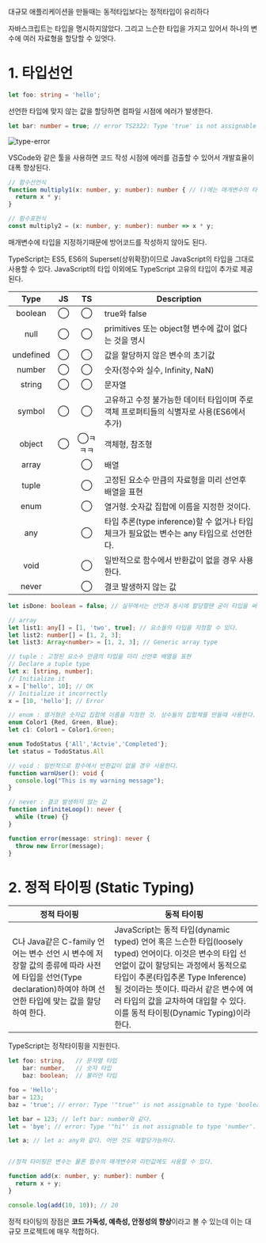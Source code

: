 대규모 애플리케이션을 만들때는 동적타입보다는 정적타입이 유리하다

자바스크립트는 타입을 명시하지않았다. 그리고 느슨한 타입을 가지고 있어서 하나의 변수에 여러 자료형을 할당할 수 있엇다.

# 1. 타입선언

```typescript
let foo: string = 'hello';
```

선언한 타입에 맞지 않는 값을 할당하면 컴파일 시점에 에러가 발생한다.

```typescript
let bar: number = true; // error TS2322: Type 'true' is not assignable to type 'number'.
```

![type-error](http://poiemaweb.com/img/type-error.png)

 VSCode와 같은 툴을 사용하면 코드 작성 시점에 에러를 검출할 수 있어서 개발효율이 대폭 향상된다.



```typescript
// 함수선언식
function multiply1(x: number, y: number): number { // ()에는 매개변수의 타입 ()뒤에는 return값의 타입  ! return 값의 타입은 필수가 아니다.
  return x * y;
}

// 함수표현식
const multiply2 = (x: number, y: number): number => x * y;
```

매개변수에 타입을 지정하기때문에 방어코드를 작성하지 않아도 된다.



TypeScript는 ES5, ES6의 Superset(상위확장)이므로 JavaScript의 타입을 그대로 사용할 수 있다. JavaScript의 타입 이외에도 TypeScript 고유의 타입이 추가로 제공된다.

|   Type    |  JS  |   TS    | Description                                                  |
| :-------: | :--: | :-----: | ------------------------------------------------------------ |
|  boolean  |  ◯   |    ◯    | true와 false                                                 |
|   null    |  ◯   |    ◯    | primitives 또는 object형 변수에 값이 없다는 것을 명시        |
| undefined |  ◯   |    ◯    | 값을 할당하지 않은 변수의 초기값                             |
|  number   |  ◯   |    ◯    | 숫자(정수와 실수, Infinity, NaN)                             |
|  string   |  ◯   |    ◯    | 문자열                                                       |
|  symbol   |  ◯   |    ◯    | 고유하고 수정 불가능한 데이터 타입이며 주로 객체 프로퍼티들의 식별자로 사용(ES6에서 추가) |
|  object   |  ◯   | ◯ㅋㅋㅋ | 객체형, 참조형                                               |
|   array   |      |    ◯    | 배열                                                         |
|   tuple   |      |    ◯    | 고정된 요소수 만큼의 자료형을 미리 선언후 배열을 표현        |
|   enum    |      |    ◯    | 열거형. 숫자값 집합에 이름을 지정한 것이다.                  |
|    any    |      |    ◯    | 타입 추론(type inference)할 수 없거나 타입 체크가 필요없는 변수는 any 타입으로 선언한다. |
|   void    |      |    ◯    | 일반적으로 함수에서 반환값이 없을 경우 사용한다.             |
|   never   |      |    ◯    | 결코 발생하지 않는 값                                        |

```typescript
let isDone: boolean = false; // 실무에서는 선언과 동시에 할당할땐 굳이 타입을 써 줄필요가 없다.

// array
let list1: any[] = [1, 'two', true]; // 요소들의 타입을 지정할 수 있다.
let list2: number[] = [1, 2, 3];
let list3: Array<number> = [1, 2, 3]; // Generic array type

// tuple : 고정된 요소수 만큼의 타입을 미리 선언후 배열을 표현
// Declare a tuple type
let x: [string, number];
// Initialize it
x = ['hello', 10]; // OK
// Initialize it incorrectly
x = [10, 'hello']; // Error

// enum : 열거형은 숫자값 집합에 이름을 지정한 것. 상수들의 집합체를 만들때 사용한다.
enum Color1 {Red, Green, Blue};
let c1: Color1 = Color1.Green;

enum TodoStatus {'All','Actvie','Completed'};
let status = TodoStatus.All

// void : 일반적으로 함수에서 반환값이 없을 경우 사용한다.
function warnUser(): void {
  console.log("This is my warning message");
}

// never : 결코 발생하지 않는 값
function infiniteLoop(): never {
  while (true) {}
}

function error(message: string): never {
  throw new Error(message);
}
```



# 2. 정적 타이핑 (Static Typing)

| 정적 타이핑                                                  | 동적 타이핑                                                  |
| ------------------------------------------------------------ | ------------------------------------------------------------ |
| C나 Java같은 C-family 언어는 변수 선언 시 변수에 저장할 값의 종류에 따라 사전에 타입을 선언(Type declaration)하여야 하며 선언한 타입에 맞는 값을 할당하여 한다. | JavaScript는 동적 타입(dynamic typed) 언어 혹은 느슨한 타입(loosely typed) 언어이다. 이것은 변수의 타입 선언없이 값이 할당되는 과정에서 동적으로 타입이 추론(타입추론 Type Inference)될 것이라는 뜻이다. 따라서 같은 변수에 여러 타입의 값을 교차하여 대입할 수 있다. 이를 동적 타이핑(Dynamic Typing)이라 한다. |

TypeScript는 정작타이핑을 지원힌다.

```typescript
let foo: string,   // 문자열 타입
    bar: number,   // 숫자 타입
    baz: boolean;  // 불리언 타입

foo = 'Hello'; 
bar = 123;
baz = 'true'; // error: Type '"true"' is not assignable to type 'boolean'.

let bar = 123; // left bar: number와 같다.
let = 'bye'; // error: Type '"hi"' is not assignable to type 'number'.

let a; // let a: any와 같다. 어떤 것도 재할당가능하다.


//정적 타이핑은 변수는 물론 함수의 매개변수와 리턴값에도 사용할 수 있다.

function add(x: number, y: number): number {
  return x + y;
}

console.log(add(10, 10)); // 20
```

정적 타이팅의 장점은 **코드 가독성, 예측성, 안정성의 향상**이라고 볼 수 있는데 이는 대규모 프로젝트에 매우 적합하다.